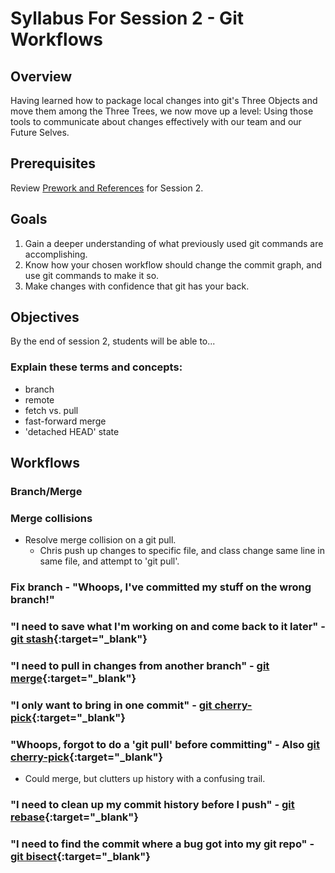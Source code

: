# Syllabus For Session 2 - Git Workflows

## Overview

Having learned how to package local changes into git's Three Objects and move them among the Three Trees, we now move up a level:  Using those tools to communicate about changes effectively with our team and our Future Selves.

## Prerequisites

Review [Prework and References](prework-and-references) for Session 2.

## Goals

1. Gain a deeper understanding of what previously used git commands are accomplishing.
1. Know how your chosen workflow should change the commit graph, and use git commands to make it so.
1. Make changes with confidence that git has your back.

## Objectives

By the end of session 2, students will be able to...

### Explain these terms and concepts:
* branch
* remote
* fetch vs. pull
* fast-forward merge
* 'detached HEAD' state


## Workflows

### Branch/Merge

### Merge collisions
- Resolve merge collision on a git pull.
  - Chris push up changes to specific file, and class change same line in same file, and attempt to 'git pull'.


### Fix branch - "Whoops, I've committed my stuff on the wrong branch!"

### "I need to save what I'm working on and come back to it later" - [git stash](https://git-scm.com/book/en/v2/Git-Tools-Stashing-and-Cleaning){:target="_blank"}

### "I need to pull in changes from another branch" - [git merge](https://git-scm.com/book/en/v2/Git-Branching-Basic-Branching-and-Merging#_basic_merging){:target="_blank"}

### "I only want to bring in one commit" - [git cherry-pick](https://git-scm.com/book/en/v2/Appendix-C:-Git-Commands-Patching){:target="_blank"}

### "Whoops, forgot to do a 'git pull' before committing" - Also [git cherry-pick](https://git-scm.com/book/en/v2/Appendix-C:-Git-Commands-Patching){:target="_blank"}
- Could merge, but clutters up history with a confusing trail.

### "I need to clean up my commit history before I push" - [git rebase](https://git-scm.com/book/en/v2/Git-Branching-Rebasing){:target="_blank"}

### "I need to find the commit where a bug got into my git repo" - [git bisect](https://git-scm.com/book/en/v2/Git-Tools-Debugging-with-Git){:target="_blank"}
